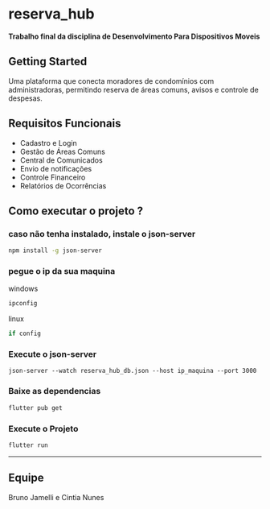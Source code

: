 # reserva_hub

**Trabalho final da disciplina de Desenvolvimento Para Dispositivos Moveis**

## Getting Started

Uma plataforma que conecta moradores de condomínios com administradoras, permitindo reserva de áreas comuns, avisos e controle de despesas.

## Requisitos Funcionais
- Cadastro e Login
- Gestão de Áreas Comuns
- Central de Comunicados
- Envio de notificações
- Controle Financeiro
- Relatórios de Ocorrências
## Como executar o projeto ?
### caso não tenha instalado, instale o json-server
```bash
npm install -g json-server
```

### pegue o ip da sua maquina
windows
```bash
ipconfig
```

linux
```bash
if config
```

### Execute o json-server
```
json-server --watch reserva_hub_db.json --host ip_maquina --port 3000
```

### Baixe as dependencias
```bash
flutter pub get
```

### Execute o Projeto
```bash
flutter run
```
---

## Equipe
Bruno Jamelli e Cintia Nunes